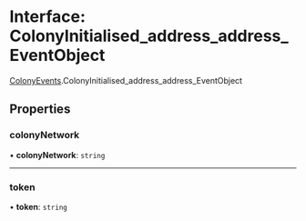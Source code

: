 # Interface: ColonyInitialised\_address\_address\_EventObject

[ColonyEvents](../modules/ColonyEvents.md).ColonyInitialised_address_address_EventObject

## Properties

### colonyNetwork

• **colonyNetwork**: `string`

___

### token

• **token**: `string`
